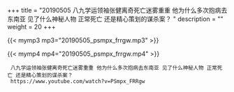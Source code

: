 +++
title = "20190505  八九学运领袖张健离奇死亡迷雾重重 他为什么多次抱病去东南亚 见了什么神秘人物 正常死亡 还是精心策划的谋杀案？ "
description = ""
weight = 20
+++

{{< mymp3 mp3="20190505_psmpx_frrgw.mp3" >}}

{{< mymp4 mp4="20190505_psmpx_frrgw.mp4" >}}

     
     八九学运领袖张健离奇死亡迷雾重重 他为什么多次抱病去东南亚 见了什么神秘人物 正常死亡 还是精心策划的谋杀案？ 
     https://www.youtube.com/watch?v=PSmpx_FRRgw 
